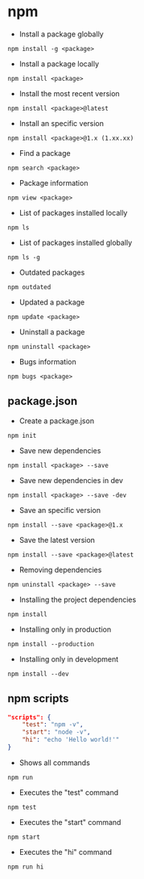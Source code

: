 # npm


- Install a package globally
```
npm install -g <package>
```
- Install a package locally
```
npm install <package>
```
- Install the most recent version
```
npm install <package>@latest
```
- Install an specific version
```
npm install <package>@1.x (1.xx.xx)
```
- Find a package
```
npm search <package>
```
- Package information
```
npm view <package>
```
- List of packages installed locally
```
npm ls
```
- List of packages installed globally
```
npm ls -g
```
- Outdated packages
```
npm outdated
```
- Updated a package
```
npm update <package>
```
- Uninstall a package
```
npm uninstall <package>
```
- Bugs information
```
npm bugs <package>
```

## package.json
- Create a package.json
```
npm init
```
- Save new dependencies
```
npm install <package> --save
```
- Save new dependencies in dev
```
npm install <package> --save -dev
```
- Save an specific version
```
npm install --save <package>@1.x
```
- Save the latest version
```
npm install --save <package>@latest
```
- Removing dependencies
```
npm uninstall <package> --save
```
- Installing the project dependencies
```
npm install
```
- Installing only in production
```
npm install --production
```
- Installing only in development
```
npm install --dev
```

## npm scripts

```json
"scripts": {
    "test": "npm -v",
    "start": "node -v",
    "hi": "echo 'Hello world!'"
}
```
- Shows all commands
```
npm run
```
- Executes the "test" command
```
npm test
```
- Executes the "start" command
```
npm start
```
- Executes the "hi" command
```
npm run hi 
```